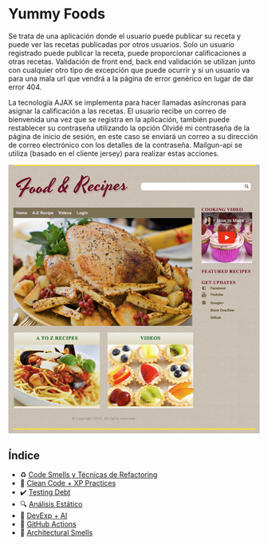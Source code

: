 # Yummy Foods

Se trata de una aplicación donde el usuario puede publicar su receta y puede ver las recetas publicadas por otros usuarios. 
Solo un usuario registrado puede publicar la receta, puede proporcionar calificaciones a otras recetas. Validación de 
front end, back end validación se utilizan junto con cualquier otro tipo de excepción que puede ocurrir y si un usuario 
va para una mala url que vendrá a la página de error genérico en lugar de dar error 404.

La tecnología AJAX se implementa 
para hacer llamadas asíncronas para asignar la calificación a las recetas. El usuario recibe un correo de bienvenida una
vez que se registra en la aplicación, también puede restablecer su contraseña utilizando la opción Olvidé mi contraseña 
de la página de inicio de sesión, en este caso se enviará un correo a su dirección de correo electrónico con los detalles
de la contraseña. Mailgun-api se utiliza (basado en el cliente jersey) para realizar estas acciones.

![](imgs/index.png)

## Índice
* ♻️ [Code Smells y Técnicas de Refactoring](codesmells-refactor-techniques)
* 🧼 [Clean Code + XP Practices](clean-code-xp-practices.md)
* ✔️ [Testing Debt](TestingDebt.md)
* 🔍 [Análisis Estático](static-analysis.md)
* 🤖 [DevExp + AI](devexp-ai.md)
* 👾 [GitHub Actions](github-actions.md)
* 👃 [Architectural Smells](ArchitecturalSmells.md)